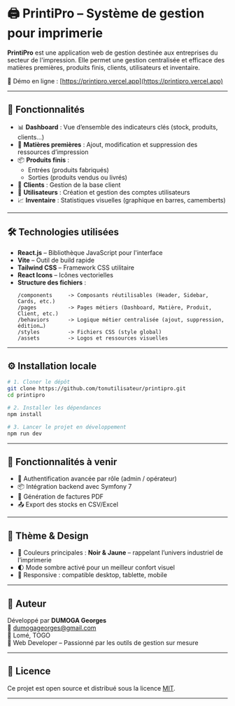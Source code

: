 
# 🖨️ PrintiPro – Système de gestion pour imprimerie

**PrintiPro** est une application web de gestion destinée aux entreprises du secteur de l'impression. Elle permet une gestion centralisée et efficace des matières premières, produits finis, clients, utilisateurs et inventaire.

🚀 Démo en ligne : [https://printipro.vercel.app](https://printipro.vercel.app)

---

## 📌 Fonctionnalités

- 📊 **Dashboard** : Vue d’ensemble des indicateurs clés (stock, produits, clients…)
- 🧱 **Matières premières** : Ajout, modification et suppression des ressources d’impression
- 📦 **Produits finis** :
  - Entrées (produits fabriqués)
  - Sorties (produits vendus ou livrés)
- 👥 **Clients** : Gestion de la base client
- 👤 **Utilisateurs** : Création et gestion des comptes utilisateurs
- 📈 **Inventaire** : Statistiques visuelles (graphique en barres, camemberts)

---

## 🛠️ Technologies utilisées

- **React.js** – Bibliothèque JavaScript pour l'interface
- **Vite** – Outil de build rapide
- **Tailwind CSS** – Framework CSS utilitaire
- **React Icons** – Icônes vectorielles
- **Structure des fichiers** :
  ```
  /components     -> Composants réutilisables (Header, Sidebar, Cards, etc.)
  /pages          -> Pages métiers (Dashboard, Matière, Produit, Client, etc.)
  /behaviors      -> Logique métier centralisée (ajout, suppression, édition…)
  /styles         -> Fichiers CSS (style global)
  /assets         -> Logos et ressources visuelles
  ```

---

## ⚙️ Installation locale

```bash
# 1. Cloner le dépôt
git clone https://github.com/tonutilisateur/printipro.git
cd printipro

# 2. Installer les dépendances
npm install

# 3. Lancer le projet en développement
npm run dev
```

---

## 🧩 Fonctionnalités à venir

- 🔐 Authentification avancée par rôle (admin / opérateur)
- 📦 Intégration backend avec Symfony 7
- 🧾 Génération de factures PDF
- 📤 Export des stocks en CSV/Excel

---

## 🎨 Thème & Design

- 🎨 Couleurs principales : **Noir & Jaune** – rappelant l’univers industriel de l’imprimerie
- 🌓 Mode sombre activé pour un meilleur confort visuel
- 📱 Responsive : compatible desktop, tablette, mobile

---

## 👤 Auteur

Développé par **DUMOGA Georges**  
📧 dumogageorges@gmail.com  
📍 Lomé, TOGO  
💼 Web Developer – Passionné par les outils de gestion sur mesure

---

## 📄 Licence

Ce projet est open source et distribué sous la licence [MIT](LICENSE).

---
